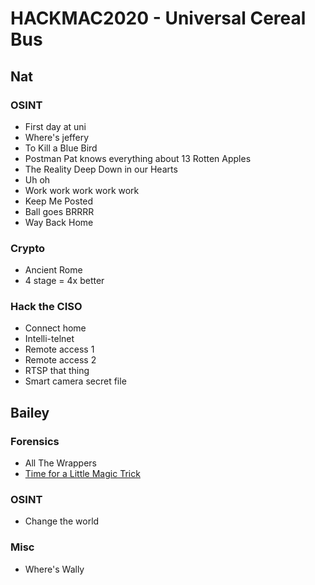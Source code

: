 # HACKMAC2020 - Universal Cereal Bus

## Nat

### OSINT

- First day at uni
- Where's jeffery
- To Kill a Blue Bird
- Postman Pat knows everything about 13 Rotten Apples
- The Reality Deep Down in our Hearts
- Uh oh
- Work work work work work
- Keep Me Posted
- Ball goes BRRRR
- Way Back Home

### Crypto

- Ancient Rome
- 4 stage = 4x better

### Hack the CISO

- Connect home
- Intelli-telnet
- Remote access 1
- Remote access 2
- RTSP that thing
- Smart camera secret file


## Bailey

### Forensics

- All The Wrappers
- [Time for a Little Magic Trick](magictrick/magictrick.md)

### OSINT

- Change the world

### Misc

- Where's Wally